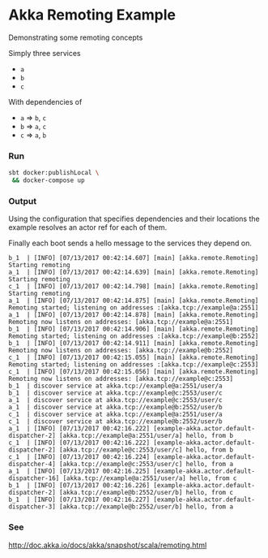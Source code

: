 Akka Remoting Example
===

Demonstrating some remoting concepts

Simply three services

- `a`
- `b`
- `c`

With dependencies of

- `a` ⇒ `b`, `c`
- `b` ⇒ `a`, `c`
- `c` ⇒ `a`, `b`

### Run

```bash
sbt docker:publishLocal \
 && docker-compose up
```

### Output

Using the configuration that specifies dependencies and their locations the example resolves an actor ref for each of them.

Finally each boot sends a hello message to the services they depend on.

```plain
b_1  | [INFO] [07/13/2017 00:42:14.607] [main] [akka.remote.Remoting] Starting remoting
a_1  | [INFO] [07/13/2017 00:42:14.639] [main] [akka.remote.Remoting] Starting remoting
c_1  | [INFO] [07/13/2017 00:42:14.798] [main] [akka.remote.Remoting] Starting remoting
a_1  | [INFO] [07/13/2017 00:42:14.875] [main] [akka.remote.Remoting] Remoting started; listening on addresses :[akka.tcp://example@a:2551]
a_1  | [INFO] [07/13/2017 00:42:14.878] [main] [akka.remote.Remoting] Remoting now listens on addresses: [akka.tcp://example@a:2551]
b_1  | [INFO] [07/13/2017 00:42:14.906] [main] [akka.remote.Remoting] Remoting started; listening on addresses :[akka.tcp://example@b:2552]
b_1  | [INFO] [07/13/2017 00:42:14.911] [main] [akka.remote.Remoting] Remoting now listens on addresses: [akka.tcp://example@b:2552]
c_1  | [INFO] [07/13/2017 00:42:15.055] [main] [akka.remote.Remoting] Remoting started; listening on addresses :[akka.tcp://example@c:2553]
c_1  | [INFO] [07/13/2017 00:42:15.056] [main] [akka.remote.Remoting] Remoting now listens on addresses: [akka.tcp://example@c:2553]
b_1  | discover service at akka.tcp://example@a:2551/user/a
b_1  | discover service at akka.tcp://example@c:2553/user/c
a_1  | discover service at akka.tcp://example@c:2553/user/c
a_1  | discover service at akka.tcp://example@b:2552/user/b
c_1  | discover service at akka.tcp://example@a:2551/user/a
c_1  | discover service at akka.tcp://example@b:2552/user/b
a_1  | [INFO] [07/13/2017 00:42:16.222] [example-akka.actor.default-dispatcher-2] [akka.tcp://example@a:2551/user/a] hello, from b
c_1  | [INFO] [07/13/2017 00:42:16.222] [example-akka.actor.default-dispatcher-2] [akka.tcp://example@c:2553/user/c] hello, from b
c_1  | [INFO] [07/13/2017 00:42:16.224] [example-akka.actor.default-dispatcher-4] [akka.tcp://example@c:2553/user/c] hello, from a
a_1  | [INFO] [07/13/2017 00:42:16.225] [example-akka.actor.default-dispatcher-16] [akka.tcp://example@a:2551/user/a] hello, from c
b_1  | [INFO] [07/13/2017 00:42:16.226] [example-akka.actor.default-dispatcher-2] [akka.tcp://example@b:2552/user/b] hello, from c
b_1  | [INFO] [07/13/2017 00:42:16.227] [example-akka.actor.default-dispatcher-3] [akka.tcp://example@b:2552/user/b] hello, from a
```


### See

http://doc.akka.io/docs/akka/snapshot/scala/remoting.html
